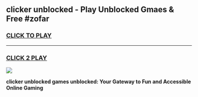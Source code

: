 
## clicker unblocked - Play Unblocked Gmaes & Free #zofar
<h3>
<a href="https://news.freeplayer.one?title=clicker_unblocked&ref=03M">CLICK TO PLAY</a></h3>
<hr>

<h3>
<a href="https://news.freeplayer.one?title=clicker_unblocked&ref=03M">CLICK 2 PLAY</a>
  
</h3>

<a href="https://news.freeplayer.one?title=clicker_unblocked&ref=03M"><img src="https://clearcache.store/games.png"></a>


**clicker unblocked games unblocked: Your Gateway to Fun and Accessible Online Gaming**
